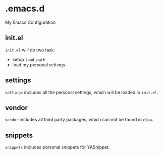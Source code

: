 .emacs.d
==========
My Emacs Configuration

init.el
----------
`init.el` will do two task:
  * setup `load-path`
  * load my personal settings

settings
----------
`settings` includes all the personal settings, which will be loaded in
`init.el`.

vendor
----------
`vendor` includes all third party packages, which can not be found in
`elpa`.

snippets
----------
`snippets` includes personal snippets for YASnippet.
